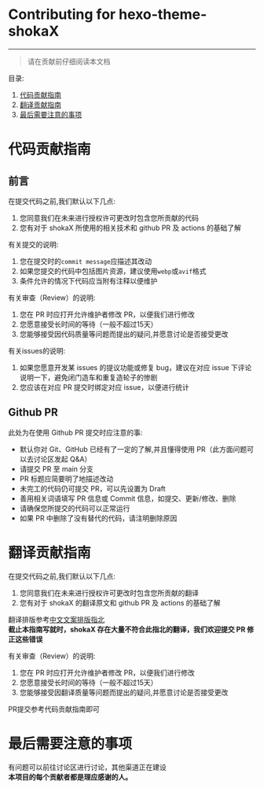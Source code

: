 # Contributing for hexo-theme-shokaX

---
> 请在贡献前仔细阅读本文档

目录:
1. [代码贡献指南](#代码贡献指南)
2. [翻译贡献指南](#翻译贡献指南)
3. [最后需要注意的事项](#最后需要注意的事项)

# 代码贡献指南
## 前言
在提交代码之前,我们默认以下几点:
1. 您同意我们在未来进行授权许可更改时包含您所贡献的代码
2. 您有对于 shokaX 所使用的相关技术和 github PR 及 actions 的基础了解

有关提交的说明:
1. 您在提交时的`commit message`应描述其改动
2. 如果您提交的代码中包括图片资源，建议使用`webp`或`avif`格式
3. 条件允许的情况下代码应当附有注释以便维护

有关审查（Review）的说明:
1. 您在 PR 时应打开允许维护者修改 PR，以便我们进行修改
2. 您愿意接受长时间的等待（一般不超过15天）
3. 您能够接受因代码质量等问题而提出的疑问,并愿意讨论是否接受更改

有关issues的说明:
1. 如果您愿意开发某 issues 的提议功能或修复 bug，建议在对应 issue 下评论说明一下，避免闭门造车和重复造轮子的惨剧
2. 您应该在对应 PR 提交时绑定对应 issue，以便进行统计

## Github PR
此处为在使用 Github PR 提交时应注意的事:
- 默认你对 Git、GitHub 已经有了一定的了解,并且懂得使用 PR（此方面问题可以去讨论区发起 Q&A）
- 请提交 PR 至 main 分支
- PR 标题应简要明了地描述改动
- 未完工的代码仍可提交 PR，可以先设置为 Draft
- 善用相关词语填写 PR 信息或 Commit 信息，如提交、更新/修改、删除
- 请确保您所提交的代码可以正常运行
- 如果 PR 中删除了没有替代的代码，请注明删除原因

# 翻译贡献指南
在提交代码之前,我们默认以下几点:
1. 您同意我们在未来进行授权许可更改时包含您所贡献的翻译
2. 您有对于 shokaX 的翻译原文和 github PR 及 actions 的基础了解

翻译排版参考[中文文案排版指北](https://github.com/sparanoid/chinese-copywriting-guidelines/blob/master/README.zh-Hans.md) \
**截止本指南写就时，shokaX 存在大量不符合此指北的翻译，我们欢迎提交 PR 修正这些错误**

有关审查（Review）的说明:
1. 您在 PR 时应打开允许维护者修改 PR，以便我们进行修改
2. 您愿意接受长时间的等待（一般不超过15天）
3. 您能够接受因翻译质量等问题而提出的疑问,并愿意讨论是否接受更改

PR提交参考代码贡献指南即可

# 最后需要注意的事项
有问题可以前往讨论区进行讨论，其他渠道正在建设 \
**本项目的每个贡献者都是理应感谢的人。**
